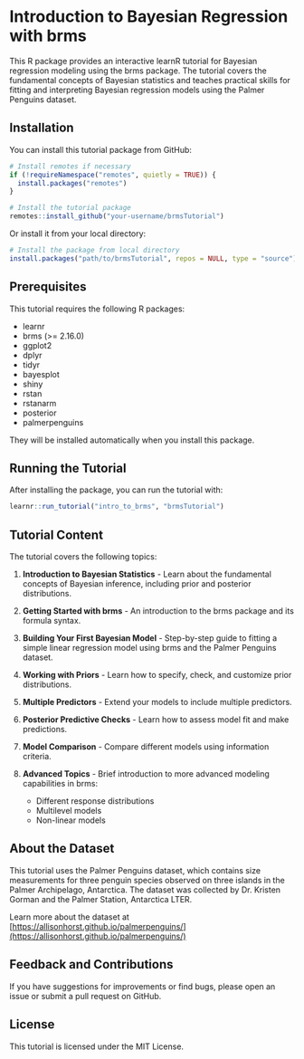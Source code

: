 # Introduction to Bayesian Regression with brms

This R package provides an interactive learnR tutorial for Bayesian regression modeling using the brms package. The tutorial covers the fundamental concepts of Bayesian statistics and teaches practical skills for fitting and interpreting Bayesian regression models using the Palmer Penguins dataset.

## Installation

You can install this tutorial package from GitHub:

```r
# Install remotes if necessary
if (!requireNamespace("remotes", quietly = TRUE)) {
  install.packages("remotes")
}

# Install the tutorial package
remotes::install_github("your-username/brmsTutorial")
```

Or install it from your local directory:

```r
# Install the package from local directory
install.packages("path/to/brmsTutorial", repos = NULL, type = "source")
```

## Prerequisites

This tutorial requires the following R packages:

- learnr
- brms (>= 2.16.0)
- ggplot2
- dplyr
- tidyr
- bayesplot
- shiny
- rstan
- rstanarm
- posterior
- palmerpenguins

They will be installed automatically when you install this package.

## Running the Tutorial

After installing the package, you can run the tutorial with:

```r
learnr::run_tutorial("intro_to_brms", "brmsTutorial")
```

## Tutorial Content

The tutorial covers the following topics:

1. **Introduction to Bayesian Statistics** - Learn about the fundamental concepts of Bayesian inference, including prior and posterior distributions.

2. **Getting Started with brms** - An introduction to the brms package and its formula syntax.

3. **Building Your First Bayesian Model** - Step-by-step guide to fitting a simple linear regression model using brms and the Palmer Penguins dataset.

4. **Working with Priors** - Learn how to specify, check, and customize prior distributions.

5. **Multiple Predictors** - Extend your models to include multiple predictors.

6. **Posterior Predictive Checks** - Learn how to assess model fit and make predictions.

7. **Model Comparison** - Compare different models using information criteria.

8. **Advanced Topics** - Brief introduction to more advanced modeling capabilities in brms:
   - Different response distributions
   - Multilevel models
   - Non-linear models

## About the Dataset

This tutorial uses the Palmer Penguins dataset, which contains size measurements for three penguin species observed on three islands in the Palmer Archipelago, Antarctica. The dataset was collected by Dr. Kristen Gorman and the Palmer Station, Antarctica LTER.

Learn more about the dataset at [https://allisonhorst.github.io/palmerpenguins/](https://allisonhorst.github.io/palmerpenguins/)

## Feedback and Contributions

If you have suggestions for improvements or find bugs, please open an issue or submit a pull request on GitHub.

## License

This tutorial is licensed under the MIT License. 